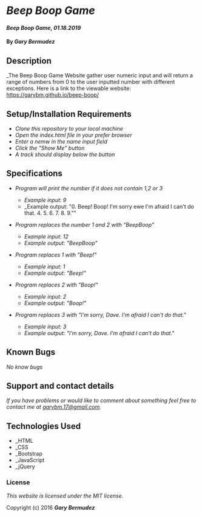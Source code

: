 # _Beep Boop Game_

#### _Beep Boop Game, 01.18.2019_

#### By _**Gary Bermudez**_

## Description

_The Beep Boop Game Website gather user numeric input and will return a range of numbers from 0 to the user inputted number with different exceptions. Here is a link to the viewable website: https://garybm.github.io/beep-boop/

## Setup/Installation Requirements

* _Clone this repository to your local machine_
* _Open the index.html file in your prefer browser_
* _Enter a nemw in the name input field_
* _Click the "Show Me" button_
* _A track should display below the button_

## Specifications
* _Program will print the number if it does not contain 1,2 or 3_
  * _Example input: 9_
  * _Example output: "0. Beep! Boop! I'm sorry ewe I'm afraid I can't do that. 4. 5. 6. 7. 8. 9.""
  
* _Program replaces the number 1 and 2 with "BeepBoop"_
  * _Example input: 12_
  * _Example output: "BeepBoop"_

* _Program replaces 1 with "Beep!"_
  * _Example input: 1_
  * _Example output: "Beep!"_

* _Program replaces 2 with "Boop!"_
  * _Example input: 2_
  * _Example output: "Boop!"_

* _Program replaces 3 with "I'm sorry, Dave. I'm afraid I can't do that."_
  * _Example input: 3_
  * _Example output: "I'm sorry, Dave. I'm afraid I can't do that."_


## Known Bugs

_No know bugs_

## Support and contact details

_If you have problems or would like to comment about something feel free to contact me at garybm.17@gmail.com._

## Technologies Used

* _HTML
* _CSS
* _Bootstrap
* _JavaScript
* _jQuery

### License

*This website is licensed under the MIT license.*

Copyright (c) 2016 **_Gary Bermudez_**
